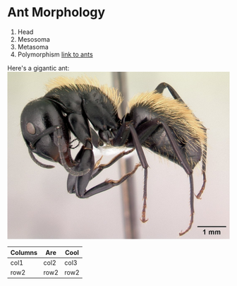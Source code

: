 # Ant Morphology
1. Head
2. Mesosoma
3. Metasoma
4. Polymorphism
[link to ants](https://en.wikipedia.org/wiki/Ant)

Here's a gigantic ant:
![alt text](https://github.com/yliu234/tfcb-homework01/blob/master/images/casent.%20%20%20-%20%200191696%20Camponotus%20darwinii%20.jpg)

|Columns| Are | Cool|
|-------|-----|-----|
|col1   |col2 | col3|
|row2   |row2 |row2 |

